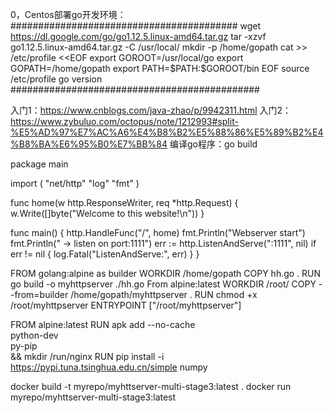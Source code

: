 0，Centos部署go开发环境：
#########################################
wget https://dl.google.com/go/go1.12.5.linux-amd64.tar.gz
tar -xzvf go1.12.5.linux-amd64.tar.gz -C /usr/local/
mkdir -p /home/gopath
cat >> /etc/profile <<EOF
export GOROOT=/usr/local/go
export GOPATH=/home/gopath
export PATH=\$PATH:\$GOROOT/bin
EOF
source /etc/profile
go version
#############################################

入门1：https://www.cnblogs.com/java-zhao/p/9942311.html
入门2：https://www.zybuluo.com/octopus/note/1212993#split-%E5%AD%97%E7%AC%A6%E4%B8%B2%E5%88%86%E5%89%B2%E4%B8%BA%E6%95%B0%E7%BB%84
编译go程序：go build

package main

import (
        "net/http"
        "log"
        "fmt"
)

func home(w http.ResponseWriter, req *http.Request) {
        w.Write([]byte("Welcome to this website!\n"))
}

func main() {
        http.HandleFunc("/", home)
        fmt.Println("Webserver start")
        fmt.Println("  -> listen on port:1111")
        err := http.ListenAndServe(":1111", nil)
        if err != nil {
                log.Fatal("ListenAndServe:", err)
        }
}


FROM golang:alpine as builder
WORKDIR /home/gopath
COPY hh.go .
RUN go build -o myhttpserver ./hh.go
From alpine:latest
WORKDIR /root/
COPY --from=builder /home/gopath/myhttpserver .
RUN chmod +x /root/myhttpserver
ENTRYPOINT ["/root/myhttpserver"]

FROM alpine:latest
RUN apk add --no-cache \
    python-dev \
    py-pip \
    && mkdir /run/nginx
RUN pip install -i https://pypi.tuna.tsinghua.edu.cn/simple numpy


docker build -t myrepo/myhttserver-multi-stage3:latest .
docker run myrepo/myhttserver-multi-stage3:latest